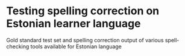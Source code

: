 # Testing spelling correction on Estonian learner language
Gold standard test set and spelling correction output of various spell-checking tools available for Estonian language
